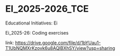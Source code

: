# EI_2025-2026_TCE

Educational Initiatives: Ei

Ei_2025-26: Coding exercises

link: https://drive.google.com/file/d/1bYUau1-T1UbNQMXrKzovk6u8AQIBXhSY/view?usp=sharing
